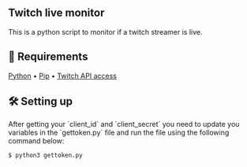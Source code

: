 <h2> Twitch live monitor </h2>
  This is a python script to monitor if a twitch streamer is live. 

<h2 >📝 Requirements </h2>
  <a href="https://www.python.org/downloads/">Python</a> •
  <a href="https://www.python.org/downloads/">Pip</a> •
  <a href="https://dev.twitch.tv/">Twitch API access</a>

<h2>🛠️ Setting up </h2>
  After getting your `client_id` and `client_secret` you need to update you variables in the `gettoken.py` file and run the file using the following command below:
  
```
$ python3 gettoken.py

```
